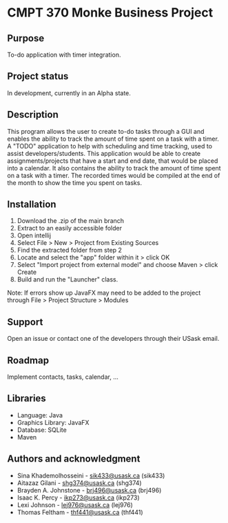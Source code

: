 # CMPT 370 Monke Business Project

## Purpose
To-do application with timer integration. 

## Project status
In development, currently in an Alpha state. 

## Description
This program allows the user to create to-do tasks through a GUI and enables the ability to track the amount of time spent on a task with a timer. A "TODO" application to help with scheduling and time tracking, used to assist developers/students. This application would be able to create assignments/projects that have a start and end date, that would be placed into a calendar. It also contains the ability to track the amount of time spent on a task with a timer. The recorded times would be compiled at the end of the month to show the time you spent on tasks.

## Installation
1. Download the .zip of the main branch
2. Extract to an easily accessible folder
3. Open intellij
4. Select File > New > Project from Existing Sources
5. Find the extracted folder from step 2
6. Locate and select the "app" folder within it > click OK
7. Select "Import project from external model" and choose Maven > click Create
8. Build and run the "Launcher" class. 

Note: If errors show up JavaFX may need to be added to the project through File > Project Structure > Modules 

## Support
Open an issue or contact one of the developers through their USask email. 

## Roadmap
Implement contacts, tasks, calendar, ...

## Libraries
- Language: Java
- Graphics Library: JavaFX
- Database: SQLite
- Maven

## Authors and acknowledgment
- Sina Khademolhosseini - sik433@usask.ca (sik433)
- Aitazaz Gilani - shg374@usask.ca (shg374)
- Brayden A. Johnstone - brj496@usask.ca (brj496)
- Isaac K. Percy - ikp273@usask.ca (ikp273)
- Lexi Johnson - lej976@usask.ca (lej976)
- Thomas Feltham - thf441@usask.ca (thf441)

